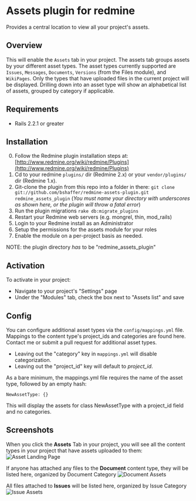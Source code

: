 Assets plugin for redmine
=========================

Provides a central location to view all your project's assets.

Overview
--------

This will enable the `Assets` tab in your project.  The assets tab groups assets by your different asset types.
The asset types currently supported are `Issues`, `Messages`, `Documents`, `Versions` (from the Files module), and `WikiPages`.
Only the types that have uploaded files in the current project will be displayed.  Drilling down into an asset type 
will show an alphabetical list of assets, grouped by category if applicable.

Requirements
------------

* Rails 2.2.1 or greater

Installation 
------------

0. Follow the Redmine plugin installation steps at: [http://www.redmine.org/wiki/redmine/Plugins](http://www.redmine.org/wiki/redmine/Plugins)
1. Cd to your redmine `plugins/` dir (Redmine 2.x) or your `vendor/plugins/` dir (Redmine 1.x).
2. Git-clone the plugin from this repo into a folder in there: `git clone git://github.com/bshaffer/redmine-assets-plugin.git redmine_assets_plugin` (*You must name your directory with underscores as shown here, or the plugin will throw a fatal error*)
3. Run the plugin migrations `rake db:migrate_plugins`
4. Restart your Redmine web servers (e.g. mongrel, thin, mod_rails)
5. Login to your Redmine install as an Administrator
6. Setup the permissions for the assets module for your roles
7. Enable the module on a per-project basis as needed.

NOTE: the plugin directory *has* to be "redmine_assets_plugin"

Activation
----------

To activate in your project:

* Navigate to your project's "Settings" page
* Under the "Modules" tab, check the box next to "Assets list" and save

Config
------

You can configure additional asset types via the `config/mappings.yml` file.  Mappings to the 
content type's project_ids and categories are found here. Contact me or submit a pull request for additional asset types.  

* Leaving out the "category" key in `mappings.yml` will disable categorization.  
* Leaving out the "project_id" key will default to *project_id*.

As a bare minimum, the mappings.yml file requires the name of the asset type, followed by an empty hash:

    NewAssetType: {}
    
This will display the assets for class NewAssetType with a project_id field and no categories.

Screenshots
-----------

When you click the **Assets** Tab in your project, you will see all the content types in your project that have assets uploaded to them:
![Asset Landing Page](http://brentertainment.com/other/screenshots/redmine_assets_plugin_landing.png)

If anyone has attached any files to the **Document** content type, they will be listed here, organized by Document Category
![Document Assets](http://brentertainment.com/other/screenshots/redmine_assets_plugin_documents.png)

All files attached to **Issues** will be listed here, organized by Issue Category
![Issue Assets](http://brentertainment.com/other/screenshots/redmine_assets_plugin_issues.png)
